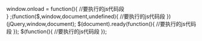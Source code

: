 window.onload = function(){
  //要执行的js代码段  
}
;(function($,window,document,undefined){
    //要执行的js代码段
})(jQuery,window,document);
$(document).ready(function(){
    //要执行的js代码段
});
$(function(){
    //要执行的js代码段
});
